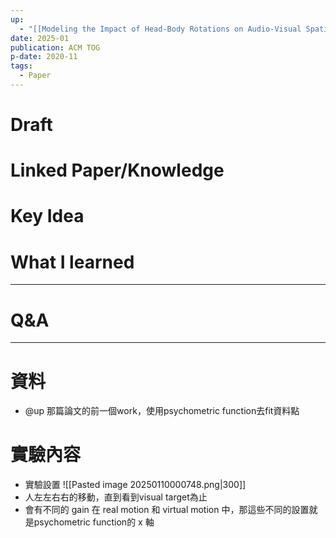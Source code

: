 ```yaml
---
up:
  - "[[Modeling the Impact of Head-Body Rotations on Audio-Visual Spatial Perception for Virtual Reality Applications]]"
date: 2025-01
publication: ACM TOG
p-date: 2020-11
tags:
  - Paper
---
```

# Draft
# Linked Paper/Knowledge

# Key Idea
# What I learned
---
# Q&A
---
# 資料
- @up 那篇論文的前一個work，使用psychometric function去fit資料點
# 實驗內容
- 實驗設置
![[Pasted image 20250110000748.png|300]]
- 人左左右右的移動，直到看到visual target為止
- 會有不同的 gain 在 real motion 和 virtual motion 中，那這些不同的設置就是psychometric function的 x 軸
